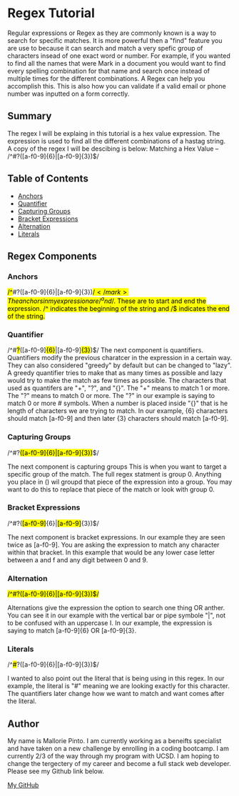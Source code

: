 # Regex Tutorial

Regular expressions or Regex as they are commonly known is a way to search for specific matches.  It is more powerful then a "find" feature you are use to because it can search and match a very spefic group of characters insead of one exact word or number.  For example, if you wanted to find all the names that were Mark in a document you would want to find every spelling combination for that name and search once instead of multiple times for the different combinations. A Regex can help you accomplish this.  This is also how you can validate if a valid email or phone number was inputted on a form correctly.  

## Summary

The regex I will be explaing in this tutorial is a hex value expression.  The expression is used to find all the different combinations of a hastag string.  
A copy of the regex I will be descibing is below:
Matching a Hex Value – /^#?([a-f0-9]{6}|[a-f0-9]{3})$/

## Table of Contents

- [Anchors](#anchors)
- [Quantifier](#quantifier)
- [Capturing Groups](#capturing-groups)
- [Bracket Expressions](#bracket-expressions)
- [Alternation](#alternation)
- [Literals](#literals)

## Regex Components

### Anchors
<mark>/^</mark>#?([a-f0-9]{6}|[a-f0-9]{3})<mark>$/</mark>
The anchors in my expression are /^ and /$. These are to start and end the expression.  /^ indicates the beginning of the string and /$ indicates the end of the string. 

### Quantifier
/^#<mark>?</mark>([a-f0-9]<mark>{6}</mark>|[a-f0-9]<mark>{3}</mark>)$/
The next component is quantifiers. Quantifiers modify the previous charatcer in the expression in a certain way.  They can also considered "greedy" by default but can be changed to "lazy". A greedy quantifier tries to make that as many times as possible and lazy would try to make the match as few times as possible. The characters that used as quantifers are "+", "?", and "{}". The "+" means to match 1 or more.  The "?" means to match 0 or more. The 
"?" in our example is saying to match 0 or more # symbols.  When a number is placed inside "{}" that is he length of characters we are trying to match.  In our example, {6} characters should match [a-f0-9] and then later {3} characters should match [a-f0-9]. 

### Capturing Groups
/^#?<mark>([a-f0-9]{6}|[a-f0-9]{3})</mark>$/

The next component is capturing groups  This is when you want to target a specific group of the match.  The full regex statment is group 0.  Anything you place in () wil groupd that piece of the expression into a group.  You may want to do this to replace that piece of the match or look with group 0. 

### Bracket Expressions
/^#?(<mark>[a-f0-9]</mark>{6}|<mark>[a-f0-9]</mark>{3})$/

The next component is bracket expressions.  In our example they are seen twice as [a-f0-9]. You are asking the expression to match any character within that bracket.  In this example that would be any lower case letter between a and f and any digit between 0 and 9. 

### Alternation
<mark>/^#?([a-f0-9]{6}<mark>|</mark>[a-f0-9]{3})$/<mark>

Alternations give the expression the option to search one thing OR anther.  You can see it in our example with the vertical bar or pipe symbole "|", not to be confused with an uppercase I. In our example, the expression is saying to match [a-f0-9]{6} OR [a-f0-9]{3}.  

### Literals
/^<mark>#</mark>?([a-f0-9]{6}|[a-f0-9]{3})$/

I wanted to also point out the literal that is being using in this regex.  In our example, the literal is "#" meaning we are looking exactly for this character. The quantifiers later change how we want to match and want comes after the literal.  


## Author

My name is Mallorie Pinto.  I am currently working as a beneifts specialist and have taken on a new challenge by enrolling in a coding bootcamp. I am currently 2/3 of the way through my program with UCSD.  I am hoping to change the tergectery of my career and become a full stack web developer. Please see my Github link below. 

[My GitHub](https://github.com/Pinto006?tab=repositories) 
